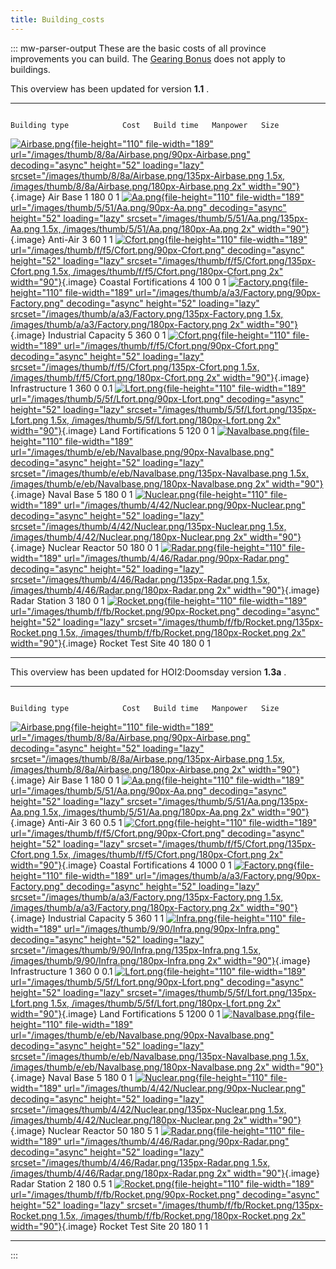 ```yaml
---
title: Building_costs
---
```

::: mw-parser-output
These are the basic costs of all province improvements you can build.
The [Gearing Bonus](/wiki/Gearing_Bonus "Gearing Bonus") does not apply
to buildings.

This overview has been updated for version **1.1** .

  -------------------------------------------------------------------------------------------------------------------------------------------------------------------------------------------------------------------------------------------------------------------------------------------------------------------------------------------------------------------------------------------- ------------------------ ------ ------------ ---------- ------
                                                                                                                                                                                                                                                                                                                                                                                               Building type            Cost   Build time   Manpower   Size
  [![Airbase.png](/images/thumb/8/8a/Airbase.png/90px-Airbase.png){file-height="110" file-width="189" url="/images/thumb/8/8a/Airbase.png/90px-Airbase.png" decoding="async" height="52" loading="lazy" srcset="/images/thumb/8/8a/Airbase.png/135px-Airbase.png 1.5x, /images/thumb/8/8a/Airbase.png/180px-Airbase.png 2x" width="90"}](/wiki/File:Airbase.png){.image}                       Air Base                 1      180          0          1
  [![Aa.png](/images/thumb/5/51/Aa.png/90px-Aa.png){file-height="110" file-width="189" url="/images/thumb/5/51/Aa.png/90px-Aa.png" decoding="async" height="52" loading="lazy" srcset="/images/thumb/5/51/Aa.png/135px-Aa.png 1.5x, /images/thumb/5/51/Aa.png/180px-Aa.png 2x" width="90"}](/wiki/File:Aa.png){.image}                                                                         Anti-Air                 3      60           1          1
  [![Cfort.png](/images/thumb/f/f5/Cfort.png/90px-Cfort.png){file-height="110" file-width="189" url="/images/thumb/f/f5/Cfort.png/90px-Cfort.png" decoding="async" height="52" loading="lazy" srcset="/images/thumb/f/f5/Cfort.png/135px-Cfort.png 1.5x, /images/thumb/f/f5/Cfort.png/180px-Cfort.png 2x" width="90"}](/wiki/File:Cfort.png){.image}                                           Coastal Fortifications   4      100          0          1
  [![Factory.png](/images/thumb/a/a3/Factory.png/90px-Factory.png){file-height="110" file-width="189" url="/images/thumb/a/a3/Factory.png/90px-Factory.png" decoding="async" height="52" loading="lazy" srcset="/images/thumb/a/a3/Factory.png/135px-Factory.png 1.5x, /images/thumb/a/a3/Factory.png/180px-Factory.png 2x" width="90"}](/wiki/File:Factory.png){.image}                       Industrial Capacity      5      360          0          1
  [![Cfort.png](/images/thumb/f/f5/Cfort.png/90px-Cfort.png){file-height="110" file-width="189" url="/images/thumb/f/f5/Cfort.png/90px-Cfort.png" decoding="async" height="52" loading="lazy" srcset="/images/thumb/f/f5/Cfort.png/135px-Cfort.png 1.5x, /images/thumb/f/f5/Cfort.png/180px-Cfort.png 2x" width="90"}](/wiki/File:Cfort.png){.image}                                           Infrastructure           1      360          0          0.1
  [![Lfort.png](/images/thumb/5/5f/Lfort.png/90px-Lfort.png){file-height="110" file-width="189" url="/images/thumb/5/5f/Lfort.png/90px-Lfort.png" decoding="async" height="52" loading="lazy" srcset="/images/thumb/5/5f/Lfort.png/135px-Lfort.png 1.5x, /images/thumb/5/5f/Lfort.png/180px-Lfort.png 2x" width="90"}](/wiki/File:Lfort.png){.image}                                           Land Fortifications      5      120          0          1
  [![Navalbase.png](/images/thumb/e/eb/Navalbase.png/90px-Navalbase.png){file-height="110" file-width="189" url="/images/thumb/e/eb/Navalbase.png/90px-Navalbase.png" decoding="async" height="52" loading="lazy" srcset="/images/thumb/e/eb/Navalbase.png/135px-Navalbase.png 1.5x, /images/thumb/e/eb/Navalbase.png/180px-Navalbase.png 2x" width="90"}](/wiki/File:Navalbase.png){.image}   Naval Base               5      180          0          1
  [![Nuclear.png](/images/thumb/4/42/Nuclear.png/90px-Nuclear.png){file-height="110" file-width="189" url="/images/thumb/4/42/Nuclear.png/90px-Nuclear.png" decoding="async" height="52" loading="lazy" srcset="/images/thumb/4/42/Nuclear.png/135px-Nuclear.png 1.5x, /images/thumb/4/42/Nuclear.png/180px-Nuclear.png 2x" width="90"}](/wiki/File:Nuclear.png){.image}                       Nuclear Reactor          50     180          0          1
  [![Radar.png](/images/thumb/4/46/Radar.png/90px-Radar.png){file-height="110" file-width="189" url="/images/thumb/4/46/Radar.png/90px-Radar.png" decoding="async" height="52" loading="lazy" srcset="/images/thumb/4/46/Radar.png/135px-Radar.png 1.5x, /images/thumb/4/46/Radar.png/180px-Radar.png 2x" width="90"}](/wiki/File:Radar.png){.image}                                           Radar Station            3      180          0          1
  [![Rocket.png](/images/thumb/f/fb/Rocket.png/90px-Rocket.png){file-height="110" file-width="189" url="/images/thumb/f/fb/Rocket.png/90px-Rocket.png" decoding="async" height="52" loading="lazy" srcset="/images/thumb/f/fb/Rocket.png/135px-Rocket.png 1.5x, /images/thumb/f/fb/Rocket.png/180px-Rocket.png 2x" width="90"}](/wiki/File:Rocket.png){.image}                                 Rocket Test Site         40     180          0          1
  -------------------------------------------------------------------------------------------------------------------------------------------------------------------------------------------------------------------------------------------------------------------------------------------------------------------------------------------------------------------------------------------- ------------------------ ------ ------------ ---------- ------

This overview has been updated for HOI2:Doomsday version **1.3a** .

  -------------------------------------------------------------------------------------------------------------------------------------------------------------------------------------------------------------------------------------------------------------------------------------------------------------------------------------------------------------------------------------------- ------------------------ ------ ------------ ---------- ------
                                                                                                                                                                                                                                                                                                                                                                                               Building type            Cost   Build time   Manpower   Size
  [![Airbase.png](/images/thumb/8/8a/Airbase.png/90px-Airbase.png){file-height="110" file-width="189" url="/images/thumb/8/8a/Airbase.png/90px-Airbase.png" decoding="async" height="52" loading="lazy" srcset="/images/thumb/8/8a/Airbase.png/135px-Airbase.png 1.5x, /images/thumb/8/8a/Airbase.png/180px-Airbase.png 2x" width="90"}](/wiki/File:Airbase.png){.image}                       Air Base                 1      180          0          1
  [![Aa.png](/images/thumb/5/51/Aa.png/90px-Aa.png){file-height="110" file-width="189" url="/images/thumb/5/51/Aa.png/90px-Aa.png" decoding="async" height="52" loading="lazy" srcset="/images/thumb/5/51/Aa.png/135px-Aa.png 1.5x, /images/thumb/5/51/Aa.png/180px-Aa.png 2x" width="90"}](/wiki/File:Aa.png){.image}                                                                         Anti-Air                 3      60           0.5        1
  [![Cfort.png](/images/thumb/f/f5/Cfort.png/90px-Cfort.png){file-height="110" file-width="189" url="/images/thumb/f/f5/Cfort.png/90px-Cfort.png" decoding="async" height="52" loading="lazy" srcset="/images/thumb/f/f5/Cfort.png/135px-Cfort.png 1.5x, /images/thumb/f/f5/Cfort.png/180px-Cfort.png 2x" width="90"}](/wiki/File:Cfort.png){.image}                                           Coastal Fortifications   4      1000         0          1
  [![Factory.png](/images/thumb/a/a3/Factory.png/90px-Factory.png){file-height="110" file-width="189" url="/images/thumb/a/a3/Factory.png/90px-Factory.png" decoding="async" height="52" loading="lazy" srcset="/images/thumb/a/a3/Factory.png/135px-Factory.png 1.5x, /images/thumb/a/a3/Factory.png/180px-Factory.png 2x" width="90"}](/wiki/File:Factory.png){.image}                       Industrial Capacity      5      360          1          1
  [![Infra.png](/images/thumb/9/90/Infra.png/90px-Infra.png){file-height="110" file-width="189" url="/images/thumb/9/90/Infra.png/90px-Infra.png" decoding="async" height="52" loading="lazy" srcset="/images/thumb/9/90/Infra.png/135px-Infra.png 1.5x, /images/thumb/9/90/Infra.png/180px-Infra.png 2x" width="90"}](/wiki/File:Infra.png){.image}                                           Infrastructure           1      360          0          0.1
  [![Lfort.png](/images/thumb/5/5f/Lfort.png/90px-Lfort.png){file-height="110" file-width="189" url="/images/thumb/5/5f/Lfort.png/90px-Lfort.png" decoding="async" height="52" loading="lazy" srcset="/images/thumb/5/5f/Lfort.png/135px-Lfort.png 1.5x, /images/thumb/5/5f/Lfort.png/180px-Lfort.png 2x" width="90"}](/wiki/File:Lfort.png){.image}                                           Land Fortifications      5      1200         0          1
  [![Navalbase.png](/images/thumb/e/eb/Navalbase.png/90px-Navalbase.png){file-height="110" file-width="189" url="/images/thumb/e/eb/Navalbase.png/90px-Navalbase.png" decoding="async" height="52" loading="lazy" srcset="/images/thumb/e/eb/Navalbase.png/135px-Navalbase.png 1.5x, /images/thumb/e/eb/Navalbase.png/180px-Navalbase.png 2x" width="90"}](/wiki/File:Navalbase.png){.image}   Naval Base               5      180          0          1
  [![Nuclear.png](/images/thumb/4/42/Nuclear.png/90px-Nuclear.png){file-height="110" file-width="189" url="/images/thumb/4/42/Nuclear.png/90px-Nuclear.png" decoding="async" height="52" loading="lazy" srcset="/images/thumb/4/42/Nuclear.png/135px-Nuclear.png 1.5x, /images/thumb/4/42/Nuclear.png/180px-Nuclear.png 2x" width="90"}](/wiki/File:Nuclear.png){.image}                       Nuclear Reactor          50     180          5          1
  [![Radar.png](/images/thumb/4/46/Radar.png/90px-Radar.png){file-height="110" file-width="189" url="/images/thumb/4/46/Radar.png/90px-Radar.png" decoding="async" height="52" loading="lazy" srcset="/images/thumb/4/46/Radar.png/135px-Radar.png 1.5x, /images/thumb/4/46/Radar.png/180px-Radar.png 2x" width="90"}](/wiki/File:Radar.png){.image}                                           Radar Station            2      180          0.5        1
  [![Rocket.png](/images/thumb/f/fb/Rocket.png/90px-Rocket.png){file-height="110" file-width="189" url="/images/thumb/f/fb/Rocket.png/90px-Rocket.png" decoding="async" height="52" loading="lazy" srcset="/images/thumb/f/fb/Rocket.png/135px-Rocket.png 1.5x, /images/thumb/f/fb/Rocket.png/180px-Rocket.png 2x" width="90"}](/wiki/File:Rocket.png){.image}                                 Rocket Test Site         20     180          1          1
  -------------------------------------------------------------------------------------------------------------------------------------------------------------------------------------------------------------------------------------------------------------------------------------------------------------------------------------------------------------------------------------------- ------------------------ ------ ------------ ---------- ------
:::
